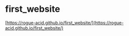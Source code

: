 # first_website
[https://rogue-acid.github.io/first_website/](https://rogue-acid.github.io/first_website/)
